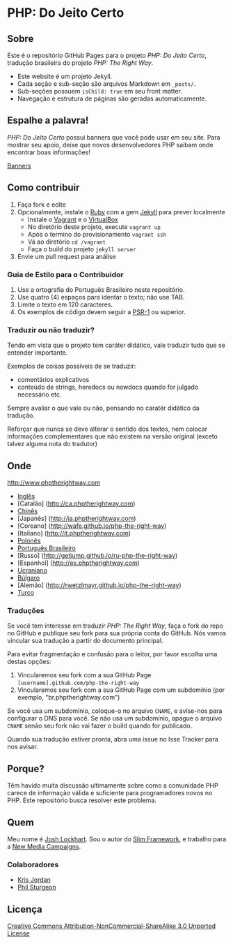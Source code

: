 # PHP: Do Jeito Certo

## Sobre

Este é o repositório GitHub Pages para o projeto _PHP: Do Jeito Certo_, tradução brasileira do projeto _PHP: The Right Way_.

* Este website é um projeto Jekyll.
* Cada seção e sub-seção são arquivos Markdown em `_posts/`.
* Sub-seções possuem `isChild: true` em seu front matter.
* Navegação e estrutura de páginas são geradas automaticamente.

## Espalhe a palavra!

_PHP: Do Jeito Certo_ possui banners que você pode usar em seu site. Para mostrar seu apoio, deixe que novos desenvolvedores PHP saibam onde encontrar boas informações!

[Banners](http://www.phptherightway.com/banners.html)

## Como contribuir

1. Faça fork e edite
2. Opcionalmente, instale o [Ruby](https://rvm.io/rvm/install/) com a gem [Jekyll](https://github.com/mojombo/jekyll/) para prever localmente
    * Instale o [Vagrant](http://www.vagrantup.com/) e o [VirtualBox](https://www.virtualbox.org/)
    * No diretório deste projeto, execute `vagrant up`
    * Após o termino do provisionamento `vagrant ssh`
    * Vá ao diretório `cd /vagrant`
    * Faça o build do projeto `jekyll server`
3. Envie um pull request para análise

### Guia de Estilo para o Contribuidor

1. Use a ortografia do Português Brasileiro neste repositório.
2. Use quatro (4) espaços para identar o texto; não use TAB.
3. Limite o texto em 120 caracteres.
4. Os exemplos de código devem seguir a [PSR-1](http://www.php-fig.org/psr/psr-1/) ou superior.


### Traduzir ou não traduzir?

Tendo em vista que o projeto tem caráter didático, vale traduzir tudo que se entender importante.

Exemplos de coisas possíveis de se traduzir:

- comentários explicativos
- conteúdo de strings, heredocs ou nowdocs quando for julgado necessário etc.

Sempre avaliar o que vale ou não, pensando no caratér didático da tradução.

Reforçar que nunca se deve alterar o sentido dos textos, nem colocar informações complementares que não existem na versão original (exceto talvez alguma nota do tradutor)

## Onde

<http://www.phptherightway.com>

* [Inglês](http://www.phptherightway.com)
* [Catalão] (http://ca.phptherightway.com)
* [Chinês](http://wulijun.github.com/php-the-right-way)
* [Japanês] (http://ja.phptherightway.com)
* [Coreano] (http://wafe.github.io/php-the-right-way)
* [Italiano] (http://it.phptherightway.com)
* [Polonês](http://pl.phptherightway.com)
* [Português Brasileiro](http://br.phptherightway.com)
* [Russo] (http://getjump.github.io/ru-php-the-right-way)
* [Espanhol] (http://es.phptherightway.com)
* [Ucraniano](http://iflista.github.com/php-the-right-way)
* [Búlgaro](http://bg.phptherightway.com)
* [Alemão] (http://rwetzlmayr.github.io/php-the-right-way)
* [Turco](http://hkulekci.github.io/php-the-right-way/)

### Traduções

Se você tem interesse em traduzir _PHP: The Right Way_, faça o fork do repo no GitHub e publique seu fork para sua
própria conta do GitHub. Nós vamos vincular sua tradução a partir do documento principal.

Para evitar fragmentação e confusão para o leitor, por favor escolha uma destas opções:

1. Vincularemos seu fork com a sua GitHub Page `[username].github.com/php-the-right-way`
2. Vincularemos seu fork com a sua GitHub Page com um subdomínio (por exemplo, "br.phptherightway.com")

Se você usa um subdomínio, coloque-o no arquivo `CNAME`, e avíse-nos para configurar o DNS para você. Se não usa um
subdomínio, apague o arquivo `CNAME` senão seu fork não vai fazer o build quando for publicado.

Quando sua tradução estiver pronta, abra uma issue no Isse Tracker para nos avisar.

## Porque?

Têm havido muita discussão ultimamente sobre como a comunidade PHP carece de informação válida e suficiente para programadores novos no PHP. Este repositório busca resolver este problema.

## Quem

Meu nome é [Josh Lockhart](http://twitter.com/codeguy). Sou o autor do [Slim Framework](http://www.slimframework.com/), e trabalho para a [New Media Campaigns](http://www.newmediacampaigns.com/).

### Colaboradores

* [Kris Jordan](http://krisjordan.com/)
* [Phil Sturgeon](http://philsturgeon.co.uk/)

## Licença

[Creative Commons Attribution-NonCommercial-ShareAlike 3.0 Unported License](http://creativecommons.org/licenses/by-nc-sa/3.0/)
